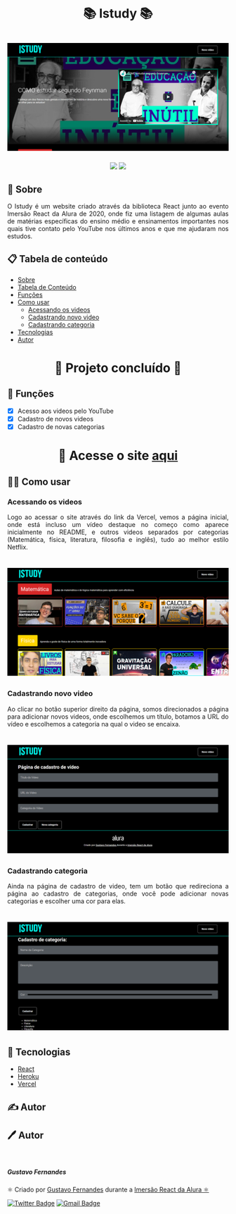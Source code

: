 <h1 align = "center">📚 Istudy 📚</h1>

<h1 align = "center">
<img alt= "" title= "" src="assets/banner/banner.png" />
</h1>

<p align = "center">
<img src="https://img.shields.io/static/v1?label=react&message=framework&color=blue&style=for-the-badge&logo=REACT"/>
<img src="https://img.shields.io/github/stars/gust-f/Istudy?style=for-the-badge"/>
</p>


## 📲 Sobre

<p align = "justify">O Istudy é um website criado através da biblioteca React junto ao evento Imersão React da Alura de 2020, onde fiz uma listagem de algumas aulas de matérias específicas do ensino médio e ensinamentos importantes nos quais tive contato pelo YouTube nos últimos anos e que me ajudaram nos estudos.</p>

## 📋 Tabela de conteúdo

   * [Sobre](https://github.com/gust-f/Istudy#-sobre)
   * [Tabela de Conteúdo](https://github.com/gust-f/Istudy#-tabela-de-conte%C3%BAdo)
   * [Funções](https://github.com/gust-f/Istudy#-fun%C3%A7%C3%B5es)
   * [Como usar](https://github.com/gust-f/Istudy#-como-usar)
     * [Acessando os videos](https://github.com/gust-f/Istudy#acessando-os-videos)
     * [Cadastrando novo video](https://github.com/gust-f/Istudy#cadastrando-novo-video)
     * [Cadastrando categoria](https://github.com/gust-f/Istudy#cadastrando-categoria)
   * [Tecnologias](https://github.com/gust-f/Istudy#-tecnologias)
   * [Autor](https://github.com/gust-f/Istudy#%EF%B8%8F-autor)

<h1 align="center"> 
	🚧 Projeto concluído 🚧
</h1>

## 🧠 Funções

- [x] Acesso aos videos pelo YouTube
- [x] Cadastro de novos videos
- [x] Cadastro de novas categorias

<h1 align = "center">🔑 Acesse o site <a href = "https://istudy.vercel.app">aqui</a></h1>

## 👨‍💻 Como usar

### Acessando os videos

<p align = "justify">Logo ao acessar o site através do link da Vercel, vemos a página inicial, onde está incluso um vídeo destaque no começo como aparece inicialmente no README, e outros videos separados por categorias (Matemática, física, literatura, filosofia e inglês), tudo ao melhor estilo Netflix.</p>

<h1 align = "center">
<img alt= "" title= "" src="assets/image1.png" />
</h1>

### Cadastrando novo video

<p align = "justify">Ao clicar no botão superior direito da página, somos direcionados a página para adicionar novos videos, onde escolhemos um título, botamos a URL do vídeo e escolhemos a categoria na qual o video se encaixa.</p>

<h1 align = "center">
<img alt= "" title= "" src="assets/image2.png" />
</h1>

### Cadastrando categoria

<p align = "justify">Ainda na página de cadastro de video, tem um botão que redireciona a página ao cadastro de categorias, onde você pode adicionar novas categorias e escolher uma cor para elas.</p>

<h1 align = "center">
<img alt= "" title= "" src="assets/image3.png" />
</h1>

## 🔧 Tecnologias

- [React](https://pt-br.reactjs.org/)
- [Heroku](https://www.heroku.com/what)
- [Vercel](https://vercel.com/docs)

## ✍️ Autor

## 🖊️ Autor

 <img style="border-radius: 50%;" src="https://avatars.githubusercontent.com/u/63157775?s=400&u=2f089fee42f3123d59ac7d6bdff2f384280514c7&v=4" width="100px;" alt=""/>
 
 <sub><b><h5>Gustavo Fernandes</h5></b></sub> 

⚛️ Criado por <a href = "https://github.com/gust-f">Gustavo Fernandes</a> durante a <a href = "https://www.alura.com.br">Imersão React da Alura 
⚛️</a></h3>

[![Twitter Badge](https://img.shields.io/badge/-@gust_f_b-1ca0f1?style=flat-square&labelColor=1ca0f1&logo=twitter&logoColor=white&link=https://twitter.com/gust_f_b)](https://twitter.com/gust_f_b)
[![Gmail Badge](https://img.shields.io/badge/-gustavo63693@gmail.com-c14438?style=flat-square&logo=Gmail&logoColor=white&link=mailto:gustavo63693@gmail.com)](mailto:gustavo63693@gmail.com)
